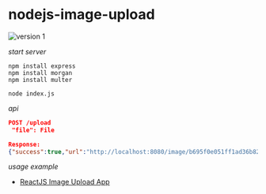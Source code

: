 
<h1> nodejs-image-upload</h1>


![version 1](https://img.shields.io/badge/version-1-brightgreen.svg?style=flat)


<i>start server</i>

    npm install express
    npm install morgan
    npm install multer

    node index.js



<i>api</i>

```json
POST /upload
 "file": File

Response:
{"success":true,"url":"http://localhost:8080/image/b695f0e051ff1ad36b82a83a95076529"}

```







<i>usage example</i>

- [ReactJS Image Upload App](https://github.com/br0keh/reactjs-image-upload)

